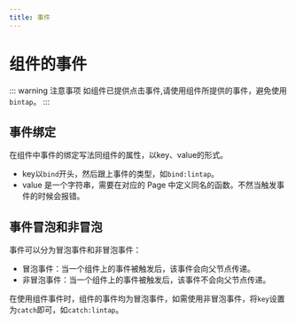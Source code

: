 ```yaml
---
title: 事件
---
```


#  组件的事件

::: warning 注意事项
如组件已提供点击事件,请使用组件所提供的事件，避免使用`bintap`。
:::

## 事件绑定

在组件中事件的绑定写法同组件的属性，以key、value的形式。

- key以`bind`开头，然后跟上事件的类型，如`bind:lintap`。
- value 是一个字符串，需要在对应的 Page 中定义同名的函数。不然当触发事件的时候会报错。

## 事件冒泡和非冒泡

事件可以分为冒泡事件和非冒泡事件：

* 冒泡事件：当一个组件上的事件被触发后，该事件会向父节点传递。
* 非冒泡事件：当一个组件上的事件被触发后，该事件不会向父节点传递。

在使用组件事件时，组件的事件均为冒泡事件，如需使用非冒泡事件，将`key`设置为`catch`即可，如`catch:lintap`。
